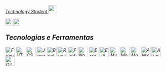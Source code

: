 ##

<p> <a href="https://estudante.ifpb.edu.br/cursos/346/"> <em> Technology Student </a> <img src="https://media2.giphy.com/media/SUEN0j6R09jeEriEWr/giphy.gif?cid=ecf05e47f4f5jrf5a45vtjw830ten75mii34yk8rc7h099mv&rid=giphy.gif" width="25"></br>

<a title="Linkedin" href="https://www.linkedin.com/in/guilhermee-santos/"><img align="left" alt="Guilherme Linkedin" width="22px" target="_blank" src="https://cdn-icons-png.flaticon.com/512/174/174857.png" /></a>
<a title="Email" href = "mailto:contato@guilhermesantosmj"><img align="left" alt="Guilherme Email" width="22px" target="_blank" src="https://cdn.jsdelivr.net/gh/devicons/devicon@latest/icons/google/google-original.svg" /></a>

<br>

## Tecnologias e Ferramentas

<div>

  <img align="left" width="30px" title="Figma" alt="Figma" src="https://cdn.jsdelivr.net/gh/devicons/devicon@latest/icons/figma/figma-original.svg" />
  <img align="left" width="30px" title="HTML5" alt="HTML5" src="https://cdn.jsdelivr.net/gh/devicons/devicon@latest/icons/html5/html5-original.svg" />
  <img align="left" width="30px" title="CSS3" alt="CSS3" src="https://cdn.jsdelivr.net/gh/devicons/devicon@latest/icons/css3/css3-original.svg" />
  <img align="left" width="30px" title="JavaScript" alt="JavaScript" src="https://cdn.jsdelivr.net/gh/devicons/devicon@latest/icons/javascript/javascript-plain.svg" />
  <img align="left" width="30px" title="Bootstrap" alt="BootStrap" src="https://cdn.jsdelivr.net/gh/devicons/devicon@latest/icons/bootstrap/bootstrap-original.svg" />
  <img align="left" width="30px" title="ReactJS" alt="ReactJS" src="https://cdn.jsdelivr.net/gh/devicons/devicon@latest/icons/react/react-original.svg" />
  <img align="left" width="30px" title="Firebase" alt="Firebase" src="https://cdn.jsdelivr.net/gh/devicons/devicon@latest/icons/firebase/firebase-original.svg" />
  <img align="left" width="30px" title="NodeJS" alt="NodeJS" src="https://cdn.jsdelivr.net/gh/devicons/devicon@latest/icons/nodejs/nodejs-original.svg" />
  <img align="left" width="30px" title="ExpressJS" alt="ExpressJS" src="https://cdn.jsdelivr.net/gh/devicons/devicon@latest/icons/express/express-original.svg" />
  <img align="left" width="30px" title="EJS" alt="EJS" src="https://cdn.jsdelivr.net/gh/devicons/devicon@latest/icons/ember/ember-original.svg" />
  <img align="left" width="30px" title="MySQL" alt="MySQL" src="https://cdn.jsdelivr.net/gh/devicons/devicon@latest/icons/mysql/mysql-original.svg" />
  <img align="left" width="30px" title="MongoDB" alt="MongoDB" src="https://cdn.jsdelivr.net/gh/devicons/devicon@latest/icons/mongodb/mongodb-original.svg" />
  <img align="left" width="30px" title="Mongoose" alt="Mongoose" src="https://cdn.jsdelivr.net/gh/devicons/devicon@latest/icons/mongoose/mongoose-original.svg" />
  <img align="left" width="30px" title="AWS" alt="AWS" src="https://cdn.jsdelivr.net/gh/devicons/devicon@latest/icons/amazonwebservices/amazonwebservices-plain-wordmark.svg" />
  <img align="left" width="30px" title="Azure" alt="Azure" src="https://cdn.jsdelivr.net/gh/devicons/devicon@latest/icons/azure/azure-original.svg" />
  <img align="left" width="30px" title="Git" alt="Git" src="https://cdn.jsdelivr.net/gh/devicons/devicon@latest/icons/git/git-plain.svg" />
 
</div>
